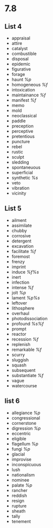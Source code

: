 # 7.8
## List 4
* appraisal
* attire 
* catalyst
* combustible
* disposal
* epidemic
* figurative
* forage
* haunt *%p*
* homogeneous *%f*
* intoxication
* maintainance *%f*
* manifest *%f*
* memo
* mold
* neoclassical 
* paddle
* preception
* perceptive
* pretentious
* puncture
* rebel
* rustic
* sculpt
* sledding
* spontaneuous
* superficial
* synthetic *%s*
* veto
* vibration
* vicinity

## List 5
* ailment 
* assimilate
* chubby
* corrosive
* detergent
* excavation
* facilitate *%f* 
* foremost
* frenzy
* imprint
* induce *%f%s*
* inert
* infection
* intense *%f*
* jolt *%p*
* lament *%p%s*
* leftover 
* lithosphere
* overhaul
* photodissociation
* profound *%s%f*
* prompt
* reactor
* recession *%f*
* replenish 
* remarkable *%f*
* scurry 
* sluggish
* squash
* subsequent
* substantiate *%f*
* vague
* watercourse

## list 6
* allegiance *%p*
* congressional
* cornerstone
* digression *%p*
* eccentric
* eligible
* flagellum *%p*
* fungi *%p*
* glacial 
* improvise
* inconspicuous
* lush
* nationalism
* nominee
* palate *%p*
* rancher
* reddish
* resign
* rupture
* sheath
* tally
* tenement
